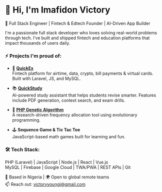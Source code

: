 # 👋 Hi, I'm Imafidon Victory

🚀 Full Stack Engineer | Fintech & Edtech Founder | AI-Driven App Builder

I'm a passionate full stack developer who loves solving real-world problems through tech. I’ve built and shipped fintech and education platforms that impact thousands of users daily.

### ⚡ Projects I'm proud of:
- 🔁 **[QuickEx](https://github.com/victory-imafidon/Quickex)**  
  Fintech platform for airtime, data, crypto, bill payments & virtual cards. Built with Laravel, JS, and MySQL.

- 📚 **[QuickStudy](https://github.com/yourusername/quickstudy)**  
  AI-powered study assistant that helps students revise smarter. Features include PDF generation, context search, and exam drills.

- 🧠 **[PHP Genetic Algorithm](https://github.com/victory-imafidon/PHP-Genetic-Algorithm-Application)**  
  A research-driven frequency allocation tool using evolutionary programming.

- 🕹️ **Sequence Game & Tic Tac Toe**  
  JavaScript-based math games built for learning and fun.

### 🛠 Tech Stack:
PHP (Laravel) | JavaScript | Node.js | React | Vue.js  
MySQL | Firebase | Google Cloud | TWA/PWA | REST APIs | Git

📍 Based in Nigeria | 🌍 Open to global remote teams  
📫 Reach out: victoryyoungi@gmail.com
